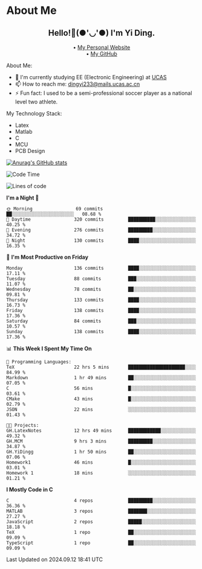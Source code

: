 # About Me

<h2 style="text-align:center;"> Hello!👋(●'◡'●) I'm Yi Ding.</h2>

<div style="text-align:center;">
  • <a href="https://yidingg.github.io/YiDingg">My Personal Website</a><br>
  • <a href="https://github.com/YiDingg">My GitHub</a>
</div>

About Me:
- 🔭 I'm currently studying EE (Electronic Engineering) at [UCAS](https://www.ucas.ac.cn/)
- 📫 How to reach me: dingyi233@mails.ucas.ac.cn
- ⚡ Fun fact: I used to be a semi-professional soccer player as a national level two athlete.

My Technology Stack:
- Latex
- Matlab
- C
- MCU
- PCB Design

[![Anurag's GitHub stats](https://github-readme-stats.vercel.app/api?username=YiDingg)](https://github.com/anuraghazra/github-readme-stats)

<!--START_SECTION:waka-->
![Code Time](http://img.shields.io/badge/Code%20Time-422%20hrs%2016%20mins-blue)

![Lines of code](https://img.shields.io/badge/From%20Hello%20World%20I%27ve%20Written-576.1%20thousand%20lines%20of%20code-blue)

**I'm a Night 🦉** 

```text
🌞 Morning                69 commits          ██░░░░░░░░░░░░░░░░░░░░░░░   08.68 % 
🌆 Daytime                320 commits         ██████████░░░░░░░░░░░░░░░   40.25 % 
🌃 Evening                276 commits         █████████░░░░░░░░░░░░░░░░   34.72 % 
🌙 Night                  130 commits         ████░░░░░░░░░░░░░░░░░░░░░   16.35 % 
```
📅 **I'm Most Productive on Friday** 

```text
Monday                   136 commits         ████░░░░░░░░░░░░░░░░░░░░░   17.11 % 
Tuesday                  88 commits          ███░░░░░░░░░░░░░░░░░░░░░░   11.07 % 
Wednesday                78 commits          ██░░░░░░░░░░░░░░░░░░░░░░░   09.81 % 
Thursday                 133 commits         ████░░░░░░░░░░░░░░░░░░░░░   16.73 % 
Friday                   138 commits         ████░░░░░░░░░░░░░░░░░░░░░   17.36 % 
Saturday                 84 commits          ███░░░░░░░░░░░░░░░░░░░░░░   10.57 % 
Sunday                   138 commits         ████░░░░░░░░░░░░░░░░░░░░░   17.36 % 
```


📊 **This Week I Spent My Time On** 

```text
💬 Programming Languages: 
TeX                      22 hrs 5 mins       █████████████████████░░░░   84.99 % 
Markdown                 1 hr 49 mins        ██░░░░░░░░░░░░░░░░░░░░░░░   07.05 % 
C                        56 mins             █░░░░░░░░░░░░░░░░░░░░░░░░   03.61 % 
CMake                    43 mins             █░░░░░░░░░░░░░░░░░░░░░░░░   02.79 % 
JSON                     22 mins             ░░░░░░░░░░░░░░░░░░░░░░░░░   01.43 % 

🐱‍💻 Projects: 
GH.LatexNotes            12 hrs 49 mins      ████████████░░░░░░░░░░░░░   49.32 % 
GH.MCM                   9 hrs 3 mins        █████████░░░░░░░░░░░░░░░░   34.87 % 
GH.YiDingg               1 hr 50 mins        ██░░░░░░░░░░░░░░░░░░░░░░░   07.06 % 
Homework1                46 mins             █░░░░░░░░░░░░░░░░░░░░░░░░   03.01 % 
Homework 1               18 mins             ░░░░░░░░░░░░░░░░░░░░░░░░░   01.21 % 
```

**I Mostly Code in C** 

```text
C                        4 repos             █████████░░░░░░░░░░░░░░░░   36.36 % 
MATLAB                   3 repos             ███████░░░░░░░░░░░░░░░░░░   27.27 % 
JavaScript               2 repos             █████░░░░░░░░░░░░░░░░░░░░   18.18 % 
TeX                      1 repo              ██░░░░░░░░░░░░░░░░░░░░░░░   09.09 % 
TypeScript               1 repo              ██░░░░░░░░░░░░░░░░░░░░░░░   09.09 % 
```




 Last Updated on 2024.09.12 18:41 UTC
<!--END_SECTION:waka-->
